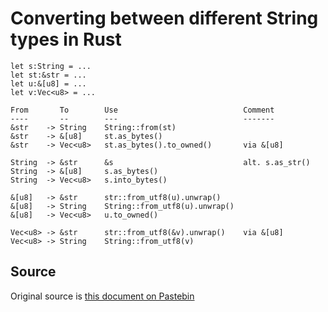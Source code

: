 # Converting between different String types in Rust

```
let s:String = ...
let st:&str = ...
let u:&[u8] = ...
let v:Vec<u8> = ...
 
From       To        Use                            Comment
----       --        ---                            -------
&str    -> String    String::from(st)
&str    -> &[u8]     st.as_bytes()
&str    -> Vec<u8>   st.as_bytes().to_owned()       via &[u8]

String  -> &str      &s                             alt. s.as_str()
String  -> &[u8]     s.as_bytes()
String  -> Vec<u8>   s.into_bytes()

&[u8]   -> &str      str::from_utf8(u).unwrap()
&[u8]   -> String    String::from_utf8(u).unwrap()
&[u8]   -> Vec<u8>   u.to_owned()

Vec<u8> -> &str      str::from_utf8(&v).unwrap()    via &[u8]
Vec<u8> -> String    String::from_utf8(v)
```


## Source

Original source is [this document on Pastebin](https://web.archive.org/web/20190710121935/https://pastebin.com/Mhfc6b9i)
